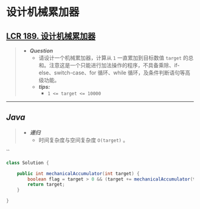 # 设计机械累加器

## [LCR 189. 设计机械累加器](https://leetcode.cn/problems/qiu-12n-lcof/)

> - ***Question***
>   - 请设计一个机械累加器，计算从 `1` 一直累加到目标数值 `target` 的总和。注意这是一个只能进行加法操作的程序，不具备乘除、if-else、switch-case、for 循环、while 循环，及条件判断语句等高级功能。
>   - ***tips:***
>     - `1 <= target <= 10000`

---

## *Java*

> - ***递归***
>   - 时间复杂度与空间复杂度 `O(target)` 。

``

```java
class Solution {

    public int mechanicalAccumulator(int target) {
        boolean flag = target > 0 && (target += mechanicalAccumulator(target - 1)) > 0;
        return target;
    }

}
```
